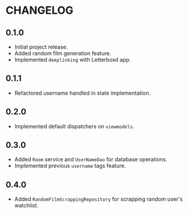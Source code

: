 # CHANGELOG

## 0.1.0
- Initial project release.
- Added random film generation feature.
- Implemented `deeplinking` with Letterboxd app.

## 0.1.1
- Refactored username handled in state implementation.

## 0.2.0
- Implemented default dispatchers on `viewmodels`.

## 0.3.0
- Added `Room` service and `UserNameDao` for database operations.
- Implemented previous `username` tags feature.

## 0.4.0
- Added `RandomFilmScrappingRepository` for scrapping random user's watchlist.